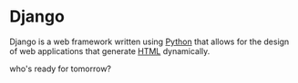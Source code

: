 # Django

Django is a web framework written using [Python](/wiki/Python) that allows for the design of web applications that generate [HTML](/wiki/HTML) dynamically.
who's ready for tomorrow?